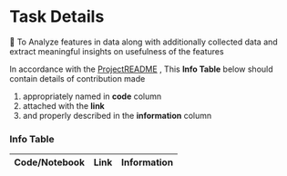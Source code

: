 # Task Details
:rocket: To Analyze features in data along with additionally collected data and extract meaningful insights on usefulness of the features

In accordance with the [ProjectREADME](../../../README.md#folder-overview) , This **Info Table** below should contain details of contribution made 

1. appropriately named in **code** column 
2. attached with the **link** 
3. and properly described in the **information** column


### Info Table 

|Code/Notebook |Link|  Information |
|----------|------|-----------------------------------------------|
